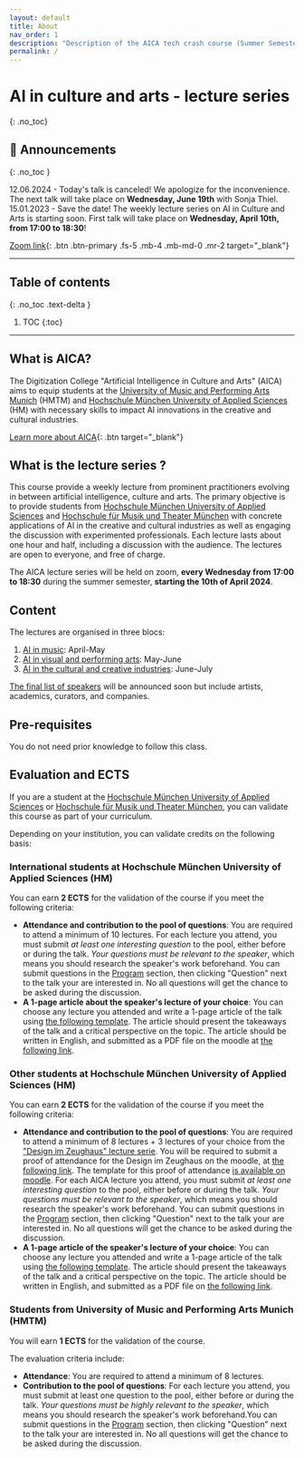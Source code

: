 ```yaml
---
layout: default
title: About
nav_order: 1
description: "Description of the AICA tech crash course (Summer Semester 2024)"
permalink: /
---
```


# AI in culture and arts - lecture series
{: .no_toc}


## 📰 Announcements
{: .no_toc }

12.06.2024 - Today's talk is canceled! We apologize for the inconvenience. The next talk will take place on **Wednesday, June 19th** with Sonja Thiel.
15.01.2023 - Save the date! The weekly lecture series on AI in Culture and Arts is starting soon. First talk will take place on **Wednesday, April 10th, from 17:00 to 18:30**!

<!-- A big zoom link button -->
[Zoom link](https://zoom.us/j/91645028574?pwd=MWs2VjI1ZEx0NVpWb1FNbFNVOSszUT09){: .btn .btn-primary .fs-5 .mb-4 .mb-md-0 .mr-2 target="_blank"}

---

## Table of contents
{: .no_toc .text-delta }

1. TOC
{:toc}

---
## What is AICA? 

The Digitization College "Artificial Intelligence in Culture and Arts" (AICA) aims to equip students at the [University of Music and Performing Arts Munich](https://hmtm.de/) (HMTM) and [Hochschule München University of Applied Sciences](https://www.hm.edu/en/index.en.html) (HM) with necessary skills to impact AI innovations in the creative and cultural industries.

[Learn more about AICA](https://www.wavelab.io/aica/){: .btn target="_blank"}


## What is the lecture series ?

This course provide a weekly lecture from prominent practitioners evolving in between artificial intelligence, culture and arts. The primary objective is to provide students from [Hochschule München University of Applied Sciences](https://www.hm.edu/) and [Hochschule für Musik und Theater München](https://hmtm.de/) with concrete applications of AI in the creative and cultural industries as well as engaging the discussion with experimented professionals. Each lecture lasts about one hour and half, including a discussion with the audience. The lectures are open to everyone, and free of charge. 

The AICA lecture series will be held on zoom, **every Wednesday from 17:00 to 18:30** during the summer semester, **starting the 10th of April 2024**.


## Content

The lectures are organised in three blocs:

1. [AI in music](/program/#bloc-1-ai-in-music): April-May
2. [AI in visual and performing arts](program/#bloc-2-ai-in-visual-and-performing-arts): May-June
3. [AI in the cultural and creative industries](program/#bloc-3-ai-in-the-creative-and-cultural-industries): June-July

[The final list of speakers](speakers) will be announced soon but include artists, academics, curators, and companies.

## Pre-requisites

You do not need prior knowledge to follow this class.


## Evaluation and ECTS

If you are a student at the [Hochschule München University of Applied Sciences](https://www.hm.edu/) or [Hochschule für Musik und Theater München](https://hmtm.de/), you can validate this course as part of your curriculum.

Depending on your institution, you can validate credits on the following basis:

### International students at Hochschule München University of Applied Sciences (HM)
You can earn **2 ECTS** for the validation of the course if you meet the following criteria:
- **Attendance and contribution to the pool of questions**: You are required to attend a minimum of 10 lectures. For each lecture you attend, you must submit *at least one interesting question* to the pool, either before or during the talk. *Your questions must be relevant to the speaker*, which means you should research the speaker's work beforehand. You can submit questions in the [Program](program) section, then clicking "Question" next to the talk your are interested in. No all questions will get the chance to be asked during the discussion.
- **A 1-page article about the speaker's lecture of your choice**: You can choose any lecture you attended and write a 1-page article of the talk using [the following template](https://moodle.hm.edu/pluginfile.php/1749894/mod_resource/content/1/template_1page_article.pdf). The article should present the takeaways of the talk and a critical perspective on the topic. The article should be written in English, and submitted as a PDF file on the moodle at [the following link](https://moodle.hm.edu/mod/assign/view.php?id=1015425).

### Other students at Hochschule München University of Applied Sciences (HM) 
You can earn **2 ECTS** for the validation of the course if you meet the following criteria:
- **Attendance and contribution to the pool of questions**: You are required to attend a minimum of 8 lectures + 3 lectures of your choice from the ["Design im Zeughaus" lecture serie](https://designimzeughaus.hm.edu/). You will be required to submit a proof of attendance for the Design im Zeughaus on the moodle, at [the following link](https://moodle.hm.edu/mod/assign/view.php?id=1014628). The template for this proof of attendance [is available on moodle](https://moodle.hm.edu/pluginfile.php/1738315/mod_resource/content/3/20230316-HM-Sammelbestatigung-Gastvortrage-601.pdf). For each AICA lecture you attend, you must submit *at least one interesting question* to the pool, either before or during the talk. *Your questions must be relevant to the speaker*, which means you should research the speaker's work beforehand. You can submit questions in the [Program](program) section, then clicking "Question" next to the talk your are interested in. No all questions will get the chance to be asked during the discussion.
- **A 1-page article of the speaker's lecture of your choice**: You can choose any lecture you attended and write a 1-page article of the talk using [the following template](https://moodle.hm.edu/pluginfile.php/1749894/mod_resource/content/1/template_1page_article.pdf). The article should present the takeaways of the talk and a critical perspective on the topic. The article should be written in English, and submitted as a PDF file on [the following link](https://moodle.hm.edu/mod/assign/view.php?id=1015425).

### Students from University of Music and Performing Arts Munich (HMTM)
You will earn **1 ECTS** for the validation of the course.

The evaluation criteria include:
- **Attendance**: You are required to attend a minimum of 8 lectures.
- **Contribution to the pool of questions**: For each lecture you attend, you must submit at least one question to the pool, either before or during the talk. *Your questions must be highly relevant to the speaker*, which means you should research the speaker's work beforehand.You can submit questions in the [Program](program) section, then clicking "Question" next to the talk your are interested in. No all questions will get the chance to be asked during the discussion.